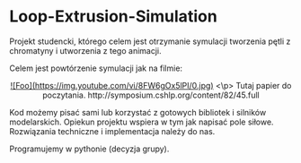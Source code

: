 # Loop-Extrusion-Simulation
Projekt studencki, którego celem jest otrzymanie symulacji tworzenia pętli z chromatyny i utworzenia z tego animacji.

Celem jest powtórzenie symulacji jak na filmie:


  

<p align="center">
<a href="https://www.youtube.com/watch?v=8FW6gOx5lPI" rel="Loop Extrusion Waltz">![Foo](https://img.youtube.com/vi/8FW6gOx5lPI/0.jpg)</a>
<\p>
Tutaj papier do poczytania.
http://symposium.cshlp.org/content/82/45.full

Kod możemy pisać sami lub korzystać z gotowych bibliotek i silników modelarskich. Opiekun projektu wspiera w tym jak napisać pole siłowe. Rozwiązania techniczne i implementacja należy do nas.

Programujemy w pythonie (decyzja grupy).
